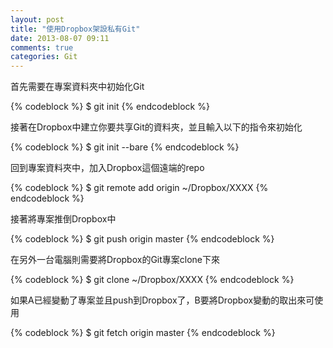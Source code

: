 ```yaml
---
layout: post
title: "使用Dropbox架設私有Git"
date: 2013-08-07 09:11
comments: true
categories: Git
---
```


首先需要在專案資料夾中初始化Git

{% codeblock %}
$ git init
{% endcodeblock %}

接著在Dropbox中建立你要共享Git的資料夾，並且輸入以下的指令來初始化

{% codeblock %}
$ git init --bare
{% endcodeblock %}

回到專案資料夾中，加入Dropbox這個遠端的repo

{% codeblock %}
$ git remote add origin ~/Dropbox/XXXX
{% endcodeblock %}

接著將專案推倒Dropbox中

{% codeblock %}
$ git push origin master
{% endcodeblock %}

在另外一台電腦則需要將Dropbox的Git專案clone下來

{% codeblock %}
$ git clone ~/Dropbox/XXXX
{% endcodeblock %}

如果A已經變動了專案並且push到Dropbox了，B要將Dropbox變動的取出來可使用

{% codeblock %}
$ git fetch origin master
{% endcodeblock %}


